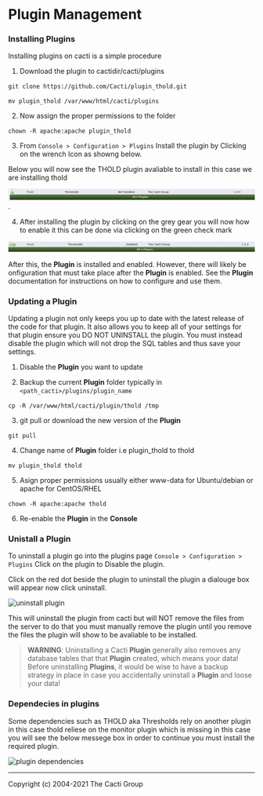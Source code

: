 # Plugin Management

### Installing Plugins

Installing plugins on cacti is a simple procedure

1) Download the plugin to cactidir/cacti/plugins

  ```console
  git clone https://github.com/Cacti/plugin_thold.git
  ```

  ```console
  mv plugin_thold /var/www/html/cacti/plugins
  ```

2) Now assign the proper permissions to the folder

  ```console
  chown -R apache:apache plugin_thold
  ```

3) From `Console > Configuration > Plugins` Install the plugin
  by Clicking on the wrench Icon as showng below.

  Below you will now see the THOLD plugin avaliable to install in this case we are
  installing thold

  ![thold plugin](images/cacti_thold_plugin_install.JPG).

4) After installing the plugin by clicking on the grey gear you will now how
  to enable it this can be done via clicking on the green check mark

  ![thold plugin enable](images/cacti_thold_enable.JPG)
  
After this, the **Plugin** is installed and enabled.  However, there 
will likely be onfiguration that must take place after the **Plugin**
is enabled.  See the **Plugin** documentation for instructions on how
to configure and use them.

### Updating a Plugin

Updating a plugin not only keeps you up to date with the latest release of the
code for that plugin. It also allows you to keep all of your settings for that
plugin ensure you DO NOT UNINSTALL the plugin.  You must instead disable the
plugin which will not drop the SQL tables and thus save your settings.

1) Disable the **Plugin** you want to update

2) Backup the current **Plugin** folder typically in 
  `<path_cacti>/plugins/plugin_name`

  ```console
  cp -R /var/www/html/cacti/plugin/thold /tmp
  ```

3) git pull or download the new version of the **Plugin**

  ```console
  git pull
  ```

4) Change name of **Plugin** folder i.e plugin_thold to thold

  ```console
  mv plugin_thold thold
  ```

5) Asign proper permissions usually either www-data for Ubuntu/debian or
  apache for CentOS/RHEL

  ```console
  chown -R apache:apache thold
  ```

6) Re-enable the **Plugin** in the **Console**

### Unistall a Plugin

To uninstall a plugin go into the plugins page 
`Console > Configuration > Plugins` Click on the plugin to 
Disable the plugin.

Click on the red dot beside the plugin to uninstall the plugin a dialouge box
will appear now click uninstall.

![uninstall plugin](images/plugins-uninstall.png)

This will uninstall the plugin from cacti but will NOT remove the files from the
server to do that you must manually remove the plugin until you remove the files
the plugin will show to be avaliable to be installed.

> **WARNING**: Uninstalling a Cacti **Plugin** generally also removes any database
> tables that that **Plugin** created, which means your data!  Before uninstalling
> **Plugins**, it would be wise to have a backup strategy in place in case you
> accidentally uninstall a **Plugin** and loose your data!

### Dependecies in plugins

Some dependencies such as THOLD aka Thresholds rely on another plugin in this
case thold reliese on the monitor plugin which is missing in this case you will
see the below messege box in order to continue you must install the required
plugin.

![plugin dependencies](images/plugins-dependencies.png)

---
Copyright (c) 2004-2021 The Cacti Group

